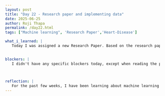 ```yaml
---
layout: post
title: "Day 22 - Research paper and implementing data"
date: 2025-06-25
author: Roji Thapa
permalink: /day22.html
tags: ["Machine learning", 'Research Paper','Heart-Disease']

what_i_learned: |
   Today I was assigned a new Research Paper. Based on the research paper, I learned that machine learning(ML) involves a wide range of algorithms used to analyze data and make intelligent decisions. I understood the key difference between supervise, unsupervised, and reinforcement learning, and how each serves unique purposes in solving real-world-problems. I explored various algorithms like linear regression, decision trees, k-means clustering and neural networks. I learned how feature selection and dimensionality reduction improve model performance. The paper emphasized the importance of algorithm selection based on data type and problem. I also got to learn about Association Rule Learning, Artificial Neural Network and Deep Learning and the various application of machine learning. The paper also mentioned current challenges in ML and the many opportunities for future research and development. 

  
blockers: |
   I didn't have any specific blockers today, except when reading the paper and trying to remember or fully understand all the information. Some parts were dense and complex, which made it a bit challenging to absorb everything at once.
   


reflection: |
   For the past few weeks, I have been learning about machine learning and implementing its different methods. Today, reading a full research paper focused on machine learning and its role in the modern digital world made me realize how important and useful it is in our daily lives. I already had basic knowledge about machine learning—its types and some methods—but I gained so much new and detailed information from this paper. It was a lot to take in, but extremely useful. I learned how various algorithms work, how data quality affects performance, and how different ML techniques are applied in fields like healthcare, cybersecurity, and smart cities. This deeper understanding has increased my appreciation for the field and inspired me to explore more advanced concepts in the future.
---
```


